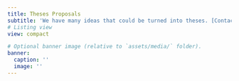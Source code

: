 ```yaml
---
title: Theses Proposals
subtitle: 'We have many ideas that could be turned into theses. [Contact us](/contact) if you are a motivated bachelor/master student interested in AI applications for remote sensing, earth system modelling. Find some example projects below:'
# Listing view
view: compact

# Optional banner image (relative to `assets/media/` folder).
banner:
  caption: ''
  image: ''
---
```


